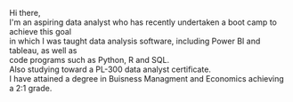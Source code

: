 Hi there,  
I'm an aspiring data analyst who has recently undertaken a boot camp to achieve this goal  
in which I was taught data analysis software, including Power BI and tableau, as well as  
code programs such as Python, R and SQL.  
Also studying toward a PL-300 data analyst certificate.  
I have attained a degree in Buisness Managment and Economics achieving a 2:1 grade.
